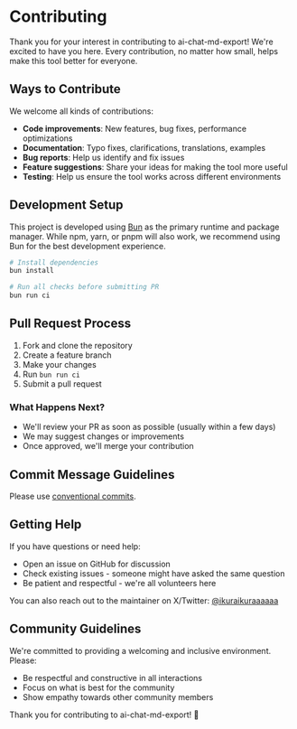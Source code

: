 # Contributing

Thank you for your interest in contributing to ai-chat-md-export! We're excited to have you here. Every contribution, no matter how small, helps make this tool better for everyone.

## Ways to Contribute

We welcome all kinds of contributions:

- **Code improvements**: New features, bug fixes, performance optimizations
- **Documentation**: Typo fixes, clarifications, translations, examples
- **Bug reports**: Help us identify and fix issues
- **Feature suggestions**: Share your ideas for making the tool more useful
- **Testing**: Help us ensure the tool works across different environments

## Development Setup

This project is developed using [Bun](https://bun.sh/) as the primary runtime and package manager. While npm, yarn, or pnpm will also work, we recommend using Bun for the best development experience.

```bash
# Install dependencies
bun install

# Run all checks before submitting PR
bun run ci
```

## Pull Request Process

1. Fork and clone the repository
2. Create a feature branch
3. Make your changes
4. Run `bun run ci`
5. Submit a pull request

### What Happens Next?

- We'll review your PR as soon as possible (usually within a few days)
- We may suggest changes or improvements
- Once approved, we'll merge your contribution

## Commit Message Guidelines

Please use [conventional commits](https://www.conventionalcommits.org/).

## Getting Help

If you have questions or need help:

- Open an issue on GitHub for discussion
- Check existing issues - someone might have asked the same question
- Be patient and respectful - we're all volunteers here

You can also reach out to the maintainer on X/Twitter: [@ikuraikuraaaaaa](https://x.com/ikuraikuraaaaaa)

## Community Guidelines

We're committed to providing a welcoming and inclusive environment. Please:

- Be respectful and constructive in all interactions
- Focus on what is best for the community
- Show empathy towards other community members

Thank you for contributing to ai-chat-md-export! 🎉